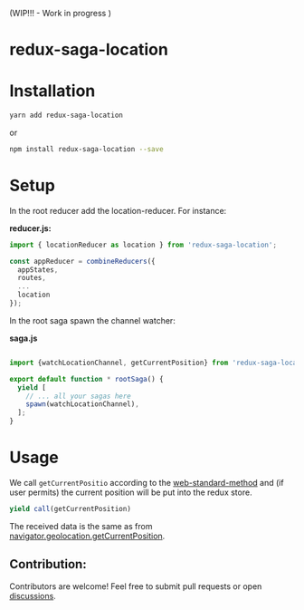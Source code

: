 (WIP!!! - Work in progress )

# redux-saga-location

# Installation

```bash
yarn add redux-saga-location
```
or
```bash
npm install redux-saga-location --save
```

# Setup

In the root reducer add the location-reducer. For instance:

**reducer.js:**

```javascript
import { locationReducer as location } from 'redux-saga-location';

const appReducer = combineReducers({
  appStates,
  routes,
  ...
  location
});
```

In the root saga spawn the channel watcher:

**saga.js**

```javascript

import {watchLocationChannel, getCurrentPosition} from 'redux-saga-location';

export default function * rootSaga() {
  yield [
    // ... all your sagas here
    spawn(watchLocationChannel),
  ];
}
```

# Usage

We call `getCurrentPositio` according to the [web-standard-method](https://developer.mozilla.org/en-US/docs/Web/API/Geolocation/getCurrentPosition) and (if user permits) the current position will be put into the redux store.

```javascript
yield call(getCurrentPosition)
```

The received data is the same as from [navigator.geolocation.getCurrentPosition](https://developer.mozilla.org/en-US/docs/Web/API/Geolocation/getCurrentPosition).

## Contribution:

Contributors are welcome! Feel free to submit pull requests or open [discussions](https://github.com/itinance/redux-saga-rn-alert/issues).
